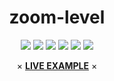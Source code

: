 <div align="center">
    <h1>zoom-level</h1>
    <p>
        <a href="https://www.npmjs.com/package/zoom-level"><img src="https://img.shields.io/badge/npm-zoom--level-brightgreen.svg" /></a>
        <a href="https://www.npmjs.com/package/zoom-level"><img src="https://img.shields.io/npm/v/zoom-level.svg" /></a>
        <a href="https://www.npmjs.com/package/zoom-level"><img src="https://img.shields.io/npm/dt/zoom-level.svg" /></a>
        <a href="https://www.npmjs.com/package/zoom-level"><img src="https://img.shields.io/travis/xobotyi/zoom-level.svg" /></a>
        <a href="https://www.codacy.com/app/xobotyi/zoom-level"><img src="https://api.codacy.com/project/badge/Grade/d9c7fa7e22c24e74b9c33e459a8eb774"/></a>
        <a href="https://www.npmjs.com/package/zoom-level"><img src="https://img.shields.io/npm/l/zoom-level.svg" /></a>
    </p>
    × <strong><a href="https://codesandbox.io/s/zoomlevel-live-example-841ns">LIVE EXAMPLE</a></strong> ×
</div>
